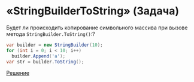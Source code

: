 # «StringBuilderToString» (Задача)
Будет ли происходить копирование символьного массива при вызове метода `StringBuilder.ToString()`:?
```cs
var builder = new StringBuilder(10);
for (int i = 0; i < 10; i++)
  builder.Append('a');
var str = builder.ToString();
```
[Решение](./StringBuilderToString-A.md)
